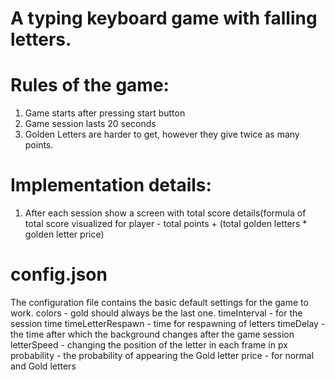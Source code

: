 # A typing keyboard game with falling letters.

# Rules of the game:

1. Game starts after pressing start button
2. Game session lasts 20 seconds
3. Golden Letters are harder to get, however they give twice as many points.

# Implementation details:

1. After each session show a screen with total score details(formula of total score visualized for player - total points + (total golden letters \* golden letter price)

# config.json

The configuration file contains the basic default settings for the game to work.
colors - gold should always be the last one.
timeInterval - for the session time
timeLetterRespawn - time for respawning of letters
timeDelay - the time after which the background changes after the game session
letterSpeed - changing the position of the letter in each frame in px
probability - the probability of appearing the Gold letter
price - for normal and Gold letters

